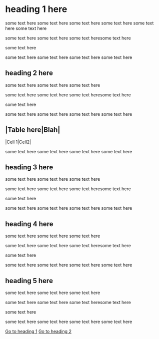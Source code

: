 # heading 1 here
some text here
some text here
some text here
some text here
some text here
some text here



some text here
some text here
some text heresome text here

some text here


some text here
some text here
some text here
some text here

## heading 2 here

some text here
some text here
some text here



some text here
some text here
some text heresome text here

some text here


some text here
some text here
some text here
some text here

|Table here|Blah|
----------------
|Cell 1|Cell2|


some text here
some text here
some text here
some text here

## heading 3 here

some text here
some text here
some text here



some text here
some text here
some text heresome text here

some text here


some text here
some text here
some text here
some text here

## heading 4 here

some text here
some text here
some text here



some text here
some text here
some text heresome text here

some text here


some text here
some text here
some text here
some text here


## heading 5 here

some text here
some text here
some text here



some text here
some text here
some text heresome text here

some text here


some text here
some text here
some text here
some text here

[Go to heading 1](#heading-1-here)
[Go to heading 2](#heading-2-here)
